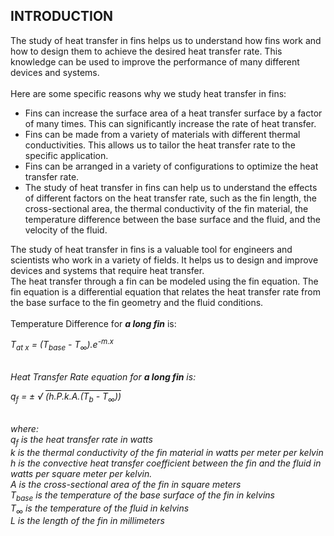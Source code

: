 ## INTRODUCTION<br>
The study of heat transfer in fins helps us to understand how fins work and how to design them to achieve the desired heat transfer rate. This knowledge can be used to improve the performance of many different devices and systems.
<br>
<br>
Here are some specific reasons why we study heat transfer in fins:
<ul>
<li>Fins can increase the surface area of a heat transfer surface by a factor of many times. This can significantly increase the rate of heat transfer.</li>
<li>Fins can be made from a variety of materials with different thermal conductivities. This allows us to tailor the heat transfer rate to the specific application.</li>
<li>Fins can be arranged in a variety of configurations to optimize the heat transfer rate.</li>
<li>
The study of heat transfer in fins can help us to understand the effects of different factors on the heat transfer rate, such as the fin length, the cross-sectional area, the thermal conductivity of the fin material, the temperature difference between the base surface and the fluid, and the velocity of the fluid.</li>
</ul>
The study of heat transfer in fins is a valuable tool for engineers and scientists who work in a variety of fields. It helps us to design and improve devices and systems that require heat transfer.
<br>
The heat transfer through a fin can be modeled using the fin equation. The fin equation is a differential equation that relates the heat transfer rate from the base surface to the fin geometry and the fluid conditions.<br>
<br>Temperature Difference for <b><i> a long fin</i></b> is:<br>
<p><i>T<sub>at x</sub> = (T<sub>base</sub> - T<sub>∞</sub>).e<sup>-m.x</sup><br>


<br>Heat Transfer Rate equation for <b><i> a long fin</i></b> is:<br>
<p><i>q<sub>f</sub> = &#177; &radic; <span style='border-top:1px solid black'>(h.P.k.A.(T<sub>b</sub> - T<sub>∞</sub>))<br>
<!-- q = khA (Tbase - T∞) / L -->
<!-- ![](images/6.png) -->


<br>where:
<br>q<sub>f</sub> is the heat transfer rate in watts
<br>k is the thermal conductivity of the fin material in watts per meter per kelvin
<br>h is the convective heat transfer coefficient between the fin and the fluid in watts per square meter per kelvin.
<br>A is the cross-sectional area of the fin in square meters
<br>T<sub>base</sub> is the temperature of the base surface of the fin in kelvins
<br>T<sub>∞</sub> is the temperature of the fluid in kelvins
<br>L is the length of the fin in millimeters
 